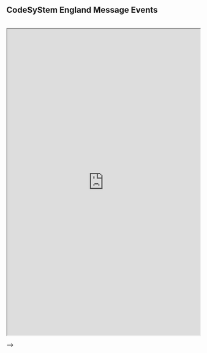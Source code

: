 ## CodeSyStem England Message Events

<br>


<iframe src="https://simplifier.net/guide/nhs-england-implementation-guide-stu1/home/terminology/all-codesystems/codesystem-message-event.page.md?version=current" height="800px" width="100%"></iframe>

-->

<!--

Testing rendering URL from NHS IG Rep

Bars
{{json:https://fhir.nhs.uk/CodeSystem/message-events-bars}}
NHSE IG
https://fhir.nhs.uk/CodeSystem/message-event

-->